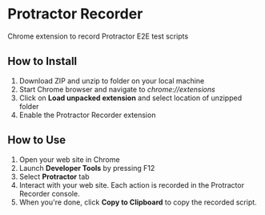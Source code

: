 # Protractor Recorder
Chrome extension to record Protractor E2E test scripts

## How to Install
1. Download ZIP and unzip to folder on your local machine
2. Start Chrome browser and navigate to *chrome://extensions*
3. Click on **Load unpacked extension** and select location of unzipped folder
4. Enable the Protractor Recorder extension
 
## How to Use
1. Open your web site in Chrome
2. Launch **Developer Tools** by pressing F12
3. Select **Protractor** tab
4. Interact with your web site.  Each action is recorded in the Protractor Recorder console.
5. When you're done, click **Copy to Clipboard** to copy the recorded script.
